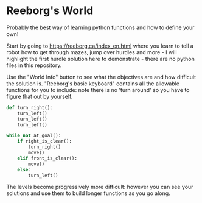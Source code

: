 # Reeborg's World

Probably the best way of learning python functions and how to define your own! 

Start by going to https://reeborg.ca/index_en.html where you learn to tell a robot how to get through mazes, jump over hurdles and more - I will highlight the first hurdle solution here to demonstrate - there are no python files in this repository.

Use the "World Info" button to see what the objectives are and how difficult the solution is. "Reeborg's basic keyboard" contains all the allowable functions for you to include: note there is no 'turn around' so you have to figure that out by yourself.

```python
def turn_right():
    turn_left()
    turn_left()
    turn_left()

while not at_goal():
    if right_is_clear():
        turn_right()
        move()
    elif front_is_clear():
        move()
    else:
        turn_left()
```

The levels become progressively more difficult: however you can see your solutions and use them to build longer functions as you go along.